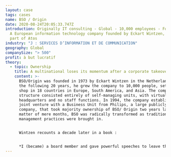 ```yaml
---
layout: case
tags: cases
name: BSO / Origin
date: 2020-08-24T20:05:33.747Z
introduction: Originally IT consulting - Global - 10,000 employees - For profit.
  A European information technology company founded by Eckart Wintzen, now a
  part of Atos
industry: "J : SERVICES D’INFORMATION ET DE COMMUNICATION"
geography: Global
companySize: "> 500"
profit: à but lucratif
theory:
  - topic: Ownership
    title: A multinational loses its momentum after a corporate takeover.
    content: >-
      BSO/Origin was founded in 1973 by Eckart Wintzen in the Netherlands. In
      the following 20 years, he grew the company to 10,000 people, setting up
      shop in 18 countries in Europe, South America, and Asia. The company’s
      structure consisted entirely of self-managing units, with virtually no
      headquarters and no staff functions. In 1994, the company established a
      joint venture with a Business Unit from Philips, a large publicly held
      company, that took majority ownership of BSO/ Origin two years later. In a
      matter of mere months, BSO was radically transformed as traditional
      management practices were brought in.


      Wintzen recounts a decade later in a book :


      *I (became) a board member and gave powerful speeches to leave the system in place. But unfortunately - though not surprisingly given the perspective they came from - my colleagues from Phillips on the board pronounced the word "unacceptable" regularly and forcefully. In the eyes of Phillips it was ' "a deadly sin" ' to give people the authority to hire personnel or even just give away tickets for a musical. I believe that once we literally shouted over the issue until our faces turned red. The two worlds collided, one of strict financial procedures combined with "check, check, double check" with one of "have trust, have trust"*^[Laloux, Frederic. Reinventing Organizations. Nelson Parker (2014), pages 252-253]
---
```

